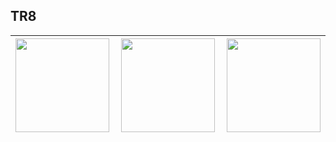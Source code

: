 ## TR8

|<img align="left" width=150 src="Montagem_Polia_X_End_Indler_B.jpg"/>|<img align="left" width=150 src="Montagem_Polia_X_End_Indler_C.jpg"/>| <img align="left" width=150 src="Montagem_Polia_X_End_Indler.jpg"/>|<img align="left" width=150 src="Montagem_Polia_X_End_Motor_A.jpg"/> |<img align="left" width=150 src="Montagem_Polia_X_End_Motor_B.jpg"/>   |
|---|---|---|---|---|
